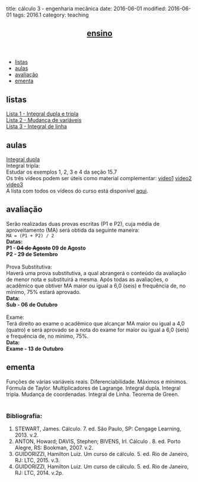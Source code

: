 title: cálculo 3 - engenharia mecânica
date: 2016-06-01
modified: 2016-06-01
tags: 2016.1
category: teaching

<!-- Header -->
<section>
	<header class="major">
		<h2><a href="/ensino">ensino</a></h2>
	</header>
	<ul class="actions">
		<li><a href="#exercises" class="button scrolly">listas</a></li>
		<li><a href="#classes" class="button scrolly">aulas</a></li>
		<li><a href="#exams" class="button scrolly">avaliação</a></li>
		<li><a href="#silabus" class="button scrolly">ementa</a></li>
	</ul>
</section>

<!-- Exercises -->
<section id="exercises">
	<h2>listas</h2>
	<div class="row">
		<article class="12u 12u$(xsmall) work-item">
			<a href="{static}/listas/integral-dupla-tripla.pdf">Lista 1 - Integral dupla e tripla</a><br>
			<a href="{static}/listas/mudanca-variaveis.pdf">Lista 2 - Mudança de variáveis</a><br>
			<a href="{static}/listas/integral-linha.pdf">Lista 3 - Integral de linha</a>
		</article>
	</div>
</section>

<!-- Classes -->
<section id="classes">
	<h2>aulas</h2>
	<div class="row">
		<article class="12u 12u$(xsmall) work-item">
			<a href="{static}/aulas/integral-dupla.pdf">Integral dupla</a>
		</article>
		<article class="12u 12u$(xsmall) work-item">
			Integral tripla:<br>
			Estudar os exemplos 1, 2, 3 e 4 da seção 15.7<br>
			Os três vídeos podem ser úteis como material complementar:
			<a href="https://www.youtube.com/watch?v=AHibqQhnsUg" target="_blank" class="icon fa-video-camera"><span class="label">video1</span></a>
			<a href="https://www.youtube.com/watch?v=rOy9OGw344s" target="_blank" class="icon fa-video-camera"><span class="label">video2</span></a>
			<a href="https://www.youtube.com/watch?v=D_g2DAGa_cQ" target="_blank" class="icon fa-video-camera"><span class="label">video3</span></a><br>
			A lista com todos os vídeos do curso está disponível <a
				href="https://www.youtube.com/playlist?list=PLxI8Can9yAHdSstaijzbnJp405wWmRLnD"
				target="_blank">aqui</a>.
		</article>
	</div>
</section>

<!-- Exams -->
<section id="exams">
	<h2>avaliação</h2>
	<div class="row">
		<article class="12u 12u$(xsmall) work-item">
			Serão realizadas duas provas escritas (P1 e P2), cuja média de
			aproveitamento (MA) será obtida da seguinte maneira:<br />
			<code>MA = (P1 + P2) / 2</code><br />
			<b>Datas:<br />
				P1 - <strike>04 de Agosto</strike> 09 de Agosto<br />
				P2 - 29 de Setembro</b><br />
			<br />
			Prova Substitutiva:<br />
			Haverá uma prova substitutiva, a qual abrangerá o conteúdo da avaliação de menor nota e substituirá a mesma.
			Após todas as avaliações, o acadêmico que obtiver MA maior ou igual a 6,0 (seis) e frequência de, no mínimo, 75% estará aprovado. <br/>
			<b>Data:<br />
				Sub - 06 de Outubro</b><br />
			<br />
			Exame:<br />
			Terá direito ao exame o acadêmico que alcançar MA maior ou igual a 4,0 (quatro) e será
			aprovado se a nota do exame for maior ou igual a 6,0 (seis) e frequência de, no mínimo, 75%.<br />
			<b>Data:<br />
				Exame - 13 de Outubro</b><br />
		</article>
	</div>
</section>

<!-- Silabus -->
<section id="silabus">
	<h2>ementa</h2>
	<div class="row">
		<article class="12u 12u$(xsmall) work-item">
			Funções de várias variáveis reais. Diferenciabilidade. Máximos e mínimos. Fórmula de Taylor.
			Multiplicadores de Lagrange. Integral dupla. Integral tripla. Mudança de coordenadas. Integral de Linha.
			Teorema de Green.
			<br /><br />
			<h3>Bibliografia:</h3>
			<ol>
				<li>STEWART, James. Cálculo. 7. ed. São Paulo, SP: Cengage Learning, 2013. v.2.</li>
				<li>ANTON, Howard; DAVIS, Stephen; BIVENS, Irl. Cálculo . 8. ed. Porto Alegre, RS: Bookman, 2007. v.2.</li>
				<li>GUIDORIZZI, Hamilton Luiz. Um curso de cálculo. 5. ed. Rio de Janeiro, RJ: LTC, 2015. v.3.</li>
				<li>GUIDORIZZI, Hamilton Luiz. Um curso de cálculo. 5. ed. Rio de Janeiro, RJ: LTC, 2014. v.2p.</li>
			</ol>
		</article>
	</div>
</section>
